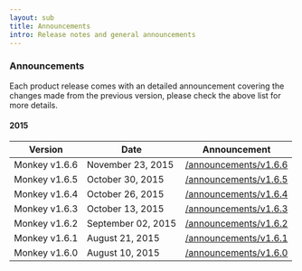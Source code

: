 ```yaml
---
layout: sub
title: Announcements
intro: Release notes and general announcements
---
```


<section id="community">
  <div class="container">
    <div class="row">
      <div class="col-lg-8 col-lg-offset-2">
        <h3>Announcements</h3>
        <p>
          Each product release comes with an detailed announcement covering the changes made from the previous version, please check the above list for more details.
        </p>
      </div>
    </div>
    <div class="row">
      <div class="col-lg-8 col-lg-offset-2">
        <h4>2015</h4>
        <p>
          <table class="table">
            <thead>
              <tr>
                <th>Version</th>
                <th>Date</th>
                <th>Announcement</th>
              </tr>
            </thead>
            <tbody>
              <tr>
                <td>Monkey v1.6.6</td>
                <td>November 23, 2015</td>
                <td><a href="/announcements/v1.6.6">/announcements/v1.6.6</a></td>
              </tr>
              <tr>
                <td>Monkey v1.6.5</td>
                <td>October 30, 2015</td>
                <td><a href="/announcements/v1.6.5">/announcements/v1.6.5</a></td>
              </tr>
              <tr>
                <td>Monkey v1.6.4</td>
                <td>October 26, 2015</td>
                <td><a href="/announcements/v1.6.4">/announcements/v1.6.4</a></td>
              </tr>
              <tr>
                <td>Monkey v1.6.3</td>
                <td>October 13, 2015</td>
                <td><a href="/announcements/v1.6.3">/announcements/v1.6.3</a></td>
              </tr>
              <tr>
                <td>Monkey v1.6.2</td>
                <td>September 02, 2015</td>
                <td><a href="/announcements/v1.6.2">/announcements/v1.6.2</a></td>
              </tr>
              <tr>
                <td>Monkey v1.6.1</td>
                <td>August 21, 2015</td>
                <td><a href="/announcements/v1.6.1">/announcements/v1.6.1</a></td>
              </tr>
              <tr>
                <td>Monkey v1.6.0</td>
                <td>August 10, 2015</td>
                <td><a href="/announcements/v1.6.0">/announcements/v1.6.0</a></td>
              </tr>
            </tbody>
          </table>
        </p>
      </div>
    </div>
  </div>
</section>
